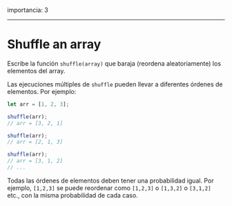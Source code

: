 importancia: 3

---

# Shuffle an array

Escribe la función `shuffle(array)` que baraja (reordena aleatoriamente) los elementos del array.

Las ejecuciones múltiples de `shuffle` pueden llevar a diferentes órdenes de elementos. Por ejemplo:

```js
let arr = [1, 2, 3];

shuffle(arr);
// arr = [3, 2, 1]

shuffle(arr);
// arr = [2, 1, 3]

shuffle(arr);
// arr = [3, 1, 2]
// ...
```

Todas las órdenes de elementos deben tener una probabilidad igual. Por ejemplo, `[1,2,3]` se puede reordenar como `[1,2,3]` o `[1,3,2]` o `[3,1,2]` etc., con la misma probabilidad de cada caso.
